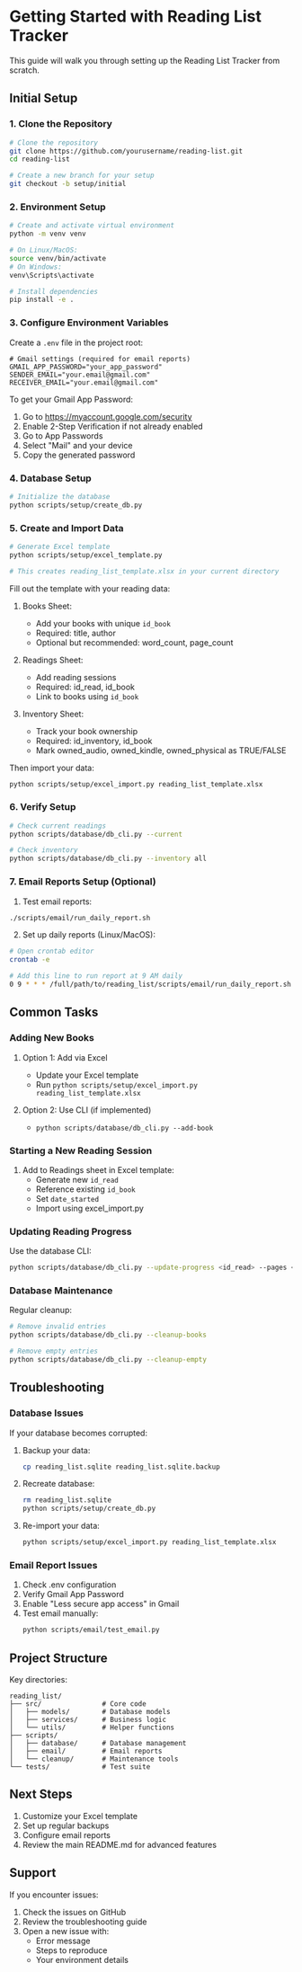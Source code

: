 # Getting Started with Reading List Tracker

This guide will walk you through setting up the Reading List Tracker from scratch.

## Initial Setup

### 1. Clone the Repository

```bash
# Clone the repository
git clone https://github.com/yourusername/reading-list.git
cd reading-list

# Create a new branch for your setup
git checkout -b setup/initial
```

### 2. Environment Setup

```bash
# Create and activate virtual environment
python -m venv venv

# On Linux/MacOS:
source venv/bin/activate
# On Windows:
venv\Scripts\activate

# Install dependencies
pip install -e .
```

### 3. Configure Environment Variables

Create a `.env` file in the project root:
```env
# Gmail settings (required for email reports)
GMAIL_APP_PASSWORD="your_app_password"
SENDER_EMAIL="your.email@gmail.com"
RECEIVER_EMAIL="your.email@gmail.com"
```

To get your Gmail App Password:
1. Go to https://myaccount.google.com/security
2. Enable 2-Step Verification if not already enabled
3. Go to App Passwords
4. Select "Mail" and your device
5. Copy the generated password

### 4. Database Setup

```bash
# Initialize the database
python scripts/setup/create_db.py
```

### 5. Create and Import Data

```bash
# Generate Excel template
python scripts/setup/excel_template.py

# This creates reading_list_template.xlsx in your current directory
```

Fill out the template with your reading data:

1. Books Sheet:
   - Add your books with unique `id_book`
   - Required: title, author
   - Optional but recommended: word_count, page_count

2. Readings Sheet:
   - Add reading sessions
   - Required: id_read, id_book
   - Link to books using `id_book`

3. Inventory Sheet:
   - Track your book ownership
   - Required: id_inventory, id_book
   - Mark owned_audio, owned_kindle, owned_physical as TRUE/FALSE

Then import your data:
```bash
python scripts/setup/excel_import.py reading_list_template.xlsx
```

### 6. Verify Setup

```bash
# Check current readings
python scripts/database/db_cli.py --current

# Check inventory
python scripts/database/db_cli.py --inventory all
```

### 7. Email Reports Setup (Optional)

1. Test email reports:
```bash
./scripts/email/run_daily_report.sh
```

2. Set up daily reports (Linux/MacOS):
```bash
# Open crontab editor
crontab -e

# Add this line to run report at 9 AM daily
0 9 * * * /full/path/to/reading_list/scripts/email/run_daily_report.sh
```

## Common Tasks

### Adding New Books

1. Option 1: Add via Excel
   - Update your Excel template
   - Run `python scripts/setup/excel_import.py reading_list_template.xlsx`

2. Option 2: Use CLI (if implemented)
   - `python scripts/database/db_cli.py --add-book`

### Starting a New Reading Session

1. Add to Readings sheet in Excel template:
   - Generate new `id_read`
   - Reference existing `id_book`
   - Set `date_started`
   - Import using excel_import.py

### Updating Reading Progress

Use the database CLI:
```bash
python scripts/database/db_cli.py --update-progress <id_read> --pages <pages_read>
```

### Database Maintenance

Regular cleanup:
```bash
# Remove invalid entries
python scripts/database/db_cli.py --cleanup-books

# Remove empty entries
python scripts/database/db_cli.py --cleanup-empty
```

## Troubleshooting

### Database Issues

If your database becomes corrupted:
1. Backup your data:
   ```bash
   cp reading_list.sqlite reading_list.sqlite.backup
   ```
2. Recreate database:
   ```bash
   rm reading_list.sqlite
   python scripts/setup/create_db.py
   ```
3. Re-import your data:
   ```bash
   python scripts/setup/excel_import.py reading_list_template.xlsx
   ```

### Email Report Issues

1. Check .env configuration
2. Verify Gmail App Password
3. Enable "Less secure app access" in Gmail
4. Test email manually:
   ```bash
   python scripts/email/test_email.py
   ```

## Project Structure

Key directories:
```
reading_list/
├── src/               # Core code
│   ├── models/        # Database models
│   ├── services/      # Business logic
│   └── utils/         # Helper functions
├── scripts/
│   ├── database/      # Database management
│   ├── email/         # Email reports
│   └── cleanup/       # Maintenance tools
└── tests/             # Test suite
```

## Next Steps

1. Customize your Excel template
2. Set up regular backups
3. Configure email reports
4. Review the main README.md for advanced features

## Support

If you encounter issues:
1. Check the issues on GitHub
2. Review the troubleshooting guide
3. Open a new issue with:
   - Error message
   - Steps to reproduce
   - Your environment details